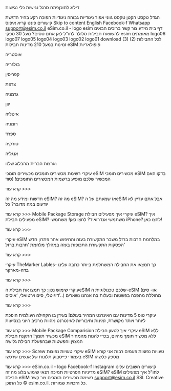 דילוג לתוכןפתח סרגל נגישות
כלי נגישות

הגדל טקסט
הקטן טקסט
גווני אפור
ניגודיות גבוהה
ניגודיות הפוכה
רקע בהיר
הדגשת קישורים
פונט קריא
איפוס
Skip to content
English
Facebook-f
Whatsapp
support@esim.co.il
eSim.co.il - logo
esim
דף בית
מידע
צור קשר
ברוכים הבאים להשוואת חבילות סלולר לחו"ל
לאן אתם טסים?
מעל 30 ספקי esim מאומתים
logo06
logo07
logo05
logo04
logo03
logo02
logo01
download (3) (2)
לכל החבילות
זמינות במעל 210 מדינות
חבילות eSIM פופולאריות

אוסטריה

בולגריה

קפריסין

צרפת

גרמניה

יוון

איטליה

רומניה

ספרד

טורקיה

אנגליה

ארצות הברית
מהבלוג שלנו:

עיקרי
רשימת מכשירים תומכים
מכשירים תומכי eSIM מכשירים תומכי eSIM בדקו האם המכשיר שלכם מופיע ברשמית המכשירים התומכים! (סוד

קרא עוד >>>

חדשות ומידע
מה זה eSIM?
מה זה eSIM? אז שמעתם על הeSIM אבל אתם עדיין לא יודעים במה מדובר?  כל

קרא עוד >>>
Mobile Package Storage
עיקרי
איך מפעילים חבילת eSIM?
איך מפעילים חבילת eSIM?   משתמשי אנדרואיד? לחצו כאן!   משתמשי iPhone? לחצו כאן!

קרא עוד >>>

עיקרי
eSIM במלחמת חרבות ברזל
משבר התקשורת בעזה והחיפוש אחר פתרון חדש הפסקות התקשורת התכופות בעזה במהלך מלחמת ‘חרבות ברזל’

קרא עוד >>>

עיקרי
TheMarker Lables- כך תמצאו את החבילה המשתלמת ביותר
כתבה עלינו בדה-מארקר

קרא עוד >>>

עיקרי
שימוש נכון: כך תמצו את חבילת הeSIM שלכם
טכנולוגיית ה-eSIM (או- סים דיגיטלי, סים וירטואלי, ‘איסים’..) מחוללת מהפכה בפשטות ובעלות בה אנחנו נשארים

קרא עוד >>>

עיקרי
טופ 5 מדינות עם האינרנט המהיר בעולם!
בעידן בו הקהילה העולמית הופכת ליותר ויותר מקושרת, זמינות וחיבוריות לאינטרנט מהוות מרכיב חיוני בנסיעות

קרא עוד >>>
Mobile Package Comparision
עיקרי
איך לטעון חבילת eSIM ללא מכשיר תומך!
התקנת חבילת eSIM ללא מכשיר תומך מהיום, בכדי להנות מהמחיר המצוין והפשטות שבהפעלת חבילת גלישה

קרא עוד >>>
Screw
עיקרי
טעויות נפוצות eSIM
טעויות נפוצות פעמים רבות אני קורא בעמודי פייסבוק תלונות של אנשים שרכשו eSIM מספק כלשהו

קרא עוד >>>
eSim.co.il - logo
Facebook-f
Instagram
קישורים חשובים
עלינו
מדיניות הפרטיות
תמיכה
תנאי שימוש
בלוג
מה זה eSIM?
eSIM לחו"ל
איך מפעילים חבילת eSIM
רשימת מכשירים תומכים
צור קשר
support@esim.co.il
SSL Creative
כל התוכן © esim.co.il. כל הזכויות שמורות.
